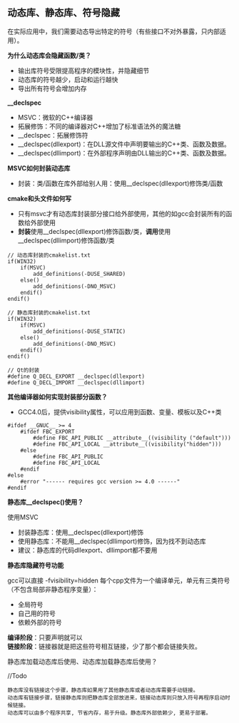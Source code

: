 ## 动态库、静态库、符号隐藏

在实际应用中，我们需要动态导出特定的符号（有些接口不对外暴露，只内部适用）。

**为什么动态库会隐藏函数/类？**

- 输出库符号受限提高程序的模块性，并隐藏细节
- 动态库的符号越少，启动和运行越快
- 导出所有符号会增加内存

**__declspec**

- MSVC：微软的C++编译器
- 拓展修饰：不同的编译器对C++增加了标准语法外的魔法糖
- __declspec：拓展修饰符
- __declspec(dllexport)：在DLL源文件中声明要输出的C++类、函数及数据。
- __declspec(dllimport)：在外部程序声明由DLL输出的C++类、函数及数据。

**MSVC如何封装动态库**
- 封装：类/函数在库外部给别人用：使用__declspec(dllexport)修饰类/函数

**cmake和头文件如何写**

- 只有msvc才有动态库封装部分接口给外部使用，其他的如gcc会封装所有的函数给外部使用
- **封装**使用__declspec(dllexport)修饰函数/类，**调用**使用__declspec(dllimport)修饰函数/类
```
// 动态库封装的cmakelist.txt
if(WIN32)
    if(MSVC)
        add_definitions(-DUSE_SHARED)
    else()
        add_definitions(-DNO_MSVC)
    endif()
endif()

// 静态库封装的cmakelist.txt
if(WIN32)
    if(MSVC)
        add_definitions(-DUSE_STATIC)
    else()
        add_definitions(-DNO_MSVC)
    endif()
endif()

// Qt的封装
#define Q_DECL_EXPORT __declspec(dllexport)
#define Q_DECL_IMPORT __declspec(dllimport)
```

**其他编译器如何实现封装部分函数？**

- GCC4.0后，提供visibility属性，可以应用到函数、变量、模板以及C++类
```
#ifdef __GNUC__ >= 4
    #ifdef FBC_EXPORT
        #define FBC_API_PUBLIC __attribute__((visibility ("default")))
        #define FBC_API_LOCAL __attribute__((visibility("hidden")))
    #else
        #define FBC_API_PUBLIC
        #define FBC_API_LOCAL
    #endif
#else
    #error "------ requires gcc version >= 4.0 ------"
#endif
```

**静态库__declspec()使用？**

使用MSVC
- 封装静态库：使用__declspec(dllexport)修饰
- 使用静态库：不能用__declspec(dllimport)修饰，因为找不到动态库
- 建议：静态库的代码dllexport、dllimport都不要用

**静态库隐藏符号功能**

gcc可以直接 -fvisibility=hidden
每个cpp文件为一个编译单元，单元有三类符号（不包含局部非静态程序变量）：

- 全局符号
- 自己用的符号
- 依赖外部的符号

**编译阶段**：只要声明就可以  
**链接阶段**：链接器就是把这些符号相互链接，少了那个都会链接失败。

静态库加载动态库后使用、动态库加载静态库后使用？

//Todo
```
静态库没有链接这个步骤，静态库如果用了其他静态库或者动态库需要手动链接。
动态库有链接步骤，链接静态库则把静态库全部放进来，链接动态库则只放入符号再程序启动时候链接。
动态库可以由多个程序共享, 节省内存，易于升级。静态库外部依赖少, 更易于部署。
```


